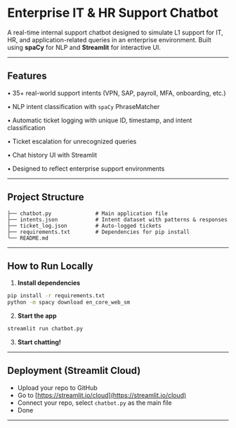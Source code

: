 
# Enterprise IT & HR Support Chatbot

A real-time internal support chatbot designed to simulate L1 support for IT, HR, and application-related queries in an enterprise environment. Built using **spaCy** for NLP and **Streamlit** for interactive UI.

---

##  Features

•	35+ real-world support intents (VPN, SAP, payroll, MFA, onboarding, etc.)

•	NLP intent classification with `spaCy` PhraseMatcher

•	Automatic ticket logging with unique ID, timestamp, and intent classification

•	Ticket escalation for unrecognized queries

•	Chat history UI with Streamlit

•	Designed to reflect enterprise support environments


---

##  Project Structure

```
├── chatbot.py              # Main application file
├── intents.json            # Intent dataset with patterns & responses
├── ticket_log.json         # Auto-logged tickets
├── requirements.txt        # Dependencies for pip install
└── README.md              
```

---

## How to Run Locally

1. **Install dependencies**
```bash
pip install -r requirements.txt
python -m spacy download en_core_web_sm
```

2. **Start the app**
```bash
streamlit run chatbot.py
```

3. **Start chatting!**

---

##  Deployment (Streamlit Cloud)

- Upload your repo to GitHub
- Go to [https://streamlit.io/cloud](https://streamlit.io/cloud)
- Connect your repo, select `chatbot.py` as the main file
- Done

---

